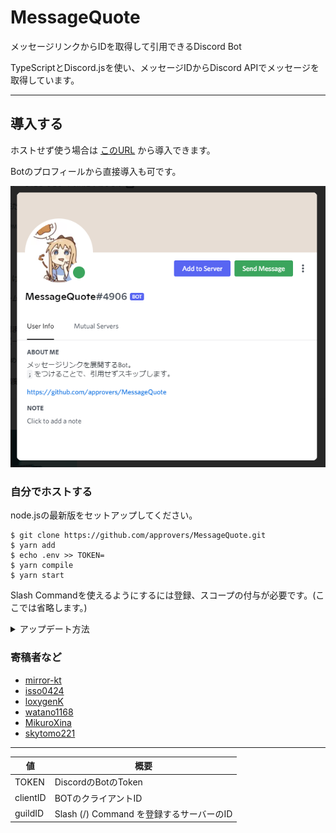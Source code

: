 # MessageQuote

メッセージリンクからIDを取得して引用できるDiscord Bot

TypeScriptとDiscord.jsを使い、メッセージIDからDiscord APIでメッセージを取得しています。

----

## 導入する

ホストせず使う場合は [このURL](https://discord.com/api/oauth2/authorize?client_id=889343802433757185&permissions=274877914112&scope=bot%20applications.commands) から導入できます。

Botのプロフィールから直接導入も可です。

![直接導入ボタン](image/addBot.png)

### 自分でホストする

node.jsの最新版をセットアップしてください。

```shell
$ git clone https://github.com/approvers/MessageQuote.git
$ yarn add
$ echo .env >> TOKEN=
$ yarn compile
$ yarn start
```

Slash Commandを使えるようにするには登録、スコープの付与が必要です。(ここでは省略します。)

<details>
<summary>アップデート方法</summary>

[Releases](https://github.com/approvers/MessageQuote/releases) が更新されたらアップデートを行うことを推奨します。

```shell
$ git pull
$ yarn add
$ yarn upgrade --latest
$ yarn compile
$ yarn start
```

</details>

### 寄稿者など
- [mirror-kt](https://github.com/mirror-kt)
- [isso0424](https://github.com/isso0424)
- [loxygenK](https://github.com/loxygenK)
- [watano1168](https://github.com/watano1168)
- [MikuroXina](https://github.com/MikuroXina)
- [skytomo221](https://github.com/skytomo221)

----

| 値        | 概要                             |
|----------|--------------------------------|
| TOKEN    | DiscordのBotのToken              |
| clientID | BOTのクライアントID                   |
| guildID  | Slash (/) Command を登録するサーバーのID |
